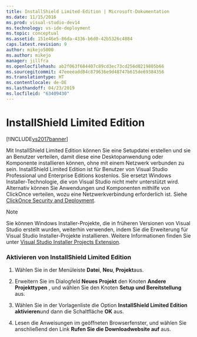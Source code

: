 ```yaml
---
title: InstallShield Limited-Edition | Microsoft-Dokumentation
ms.date: 11/15/2016
ms.prod: visual-studio-dev14
ms.technology: vs-ide-deployment
ms.topic: conceptual
ms.assetid: 151e46e5-86da-4336-b6d0-42b5326c4884
caps.latest.revision: 9
author: mikejo5000
ms.author: mikejo
manager: jillfra
ms.openlocfilehash: ab2f063f684407c89cd3ec73cd256d0219805b66
ms.sourcegitcommit: 47eeeeadd84c879636e9d48747b615de69384356
ms.translationtype: HT
ms.contentlocale: de-DE
ms.lasthandoff: 04/23/2019
ms.locfileid: "63409430"
---
```

# <a name="installshield-limited-edition"></a>InstallShield Limited Edition
[!INCLUDE[vs2017banner](../includes/vs2017banner.md)]

Mit InstallShield Limited Edition können Sie eine Setupdatei erstellen und sie an Benutzer verteilen, damit diese eine Desktopanwendung oder Komponente installieren können, ohne mit einem Netzwerk verbunden zu sein. InstallShield Limited Edition ist für Benutzer von Visual Studio Professional und Enterprise Editions kostenlos. Sie ersetzt Windows Installer-Technologie, die von Visual Studio nicht mehr unterstützt wird. Alternativ können Sie Anwendungen und Komponenten mithilfe von ClickOnce verteilen, wozu eine Netzwerkverbindung erforderlich ist. Siehe [ClickOnce Security and Deployment](../deployment/clickonce-security-and-deployment.md).  
  
> [!NOTE]
> Sie können Windows Installer-Projekte, die in früheren Versionen von Visual Studio erstellt wurden, weiterhin verwenden, indem Sie die Erweiterung für Visual Studio Installer-Projekte installieren. Weitere Informationen finden Sie unter [Visual Studio Installer Projects Extension](http://blogs.msdn.com/b/visualstudio/archive/2014/04/17/visual-studio-installer-projects-extension.aspx).  
  
### <a name="to-enable-installshield-limited-edition"></a>Aktivieren von InstallShield Limited Edition  
  
1. Wählen Sie in der Menüleiste **Datei**, **Neu**, **Projekt**aus.  
  
2. Erweitern Sie im Dialogfeld **Neues Projekt** den Knoten **Andere Projekttypen** , und wählen Sie den Knoten **Setup und Bereitstellung** aus.  
  
3. Wählen Sie in der Vorlagenliste die Option **InstallShield Limited Edition aktivieren**und dann die Schaltfläche **OK** aus.  
  
4. Lesen die Anweisungen im geöffneten Browserfenster, und wählen Sie anschließend den Link **Rufen Sie die Downloadwebsite auf** aus.
